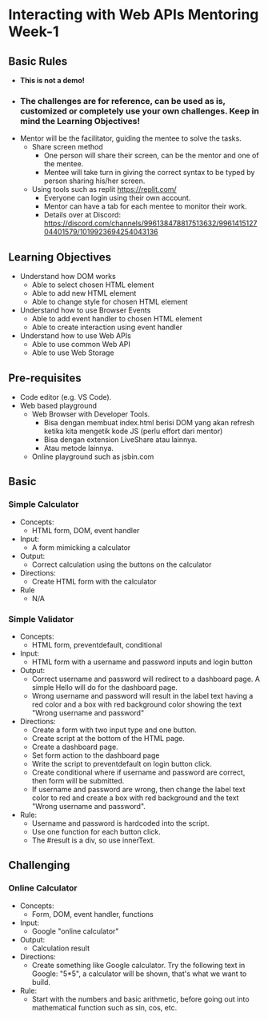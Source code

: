 # Interacting with Web APIs Mentoring Week-1

## Basic Rules
- **This is not a demo!**
- ### **The challenges are for reference, can be used as is, customized or completely use your own challenges. Keep in mind the Learning Objectives!**
- Mentor will be the facilitator, guiding the mentee to solve the tasks.
  - Share screen method
    - One person will share their screen, can be the mentor and one of the mentee.
    - Mentee will take turn in giving the correct syntax to be typed by person sharing his/her screen.
  - Using tools such as replit https://replit.com/
    - Everyone can login using their own account.
    - Mentor can have a tab for each mentee to monitor their work.
    - Details over at Discord: https://discord.com/channels/996138478817513632/996141512704401579/1019923694254043136

## Learning Objectives

- Understand how DOM works
    - Able to select chosen HTML element
    - Able to add new HTML element
    - Able to change style for chosen HTML element
- Understand how to use Browser Events
    - Able to add event handler to chosen HTML element
    - Able to create interaction using event handler
- Understand how to use Web APIs
    - Able to use common Web API
    - Able to use Web Storage

## Pre-requisites

- Code editor (e.g. VS Code).
- Web based playground
    - Web Browser with Developer Tools.
        - Bisa dengan membuat index.html berisi DOM yang akan refresh ketika kita mengetik kode JS (perlu effort dari mentor)
        - Bisa dengan extension LiveShare atau lainnya.
        - Atau metode lainnya.
    - Online playground such as jsbin.com

## Basic

### Simple Calculator
- Concepts: 
  - HTML form, DOM, event handler
- Input: 
  - A form mimicking a calculator
- Output:
  - Correct calculation using the buttons on the calculator
- Directions: 
  - Create HTML form with the calculator
- Rule
  - N/A

### Simple Validator
- Concepts: 
  - HTML form, preventdefault, conditional
- Input: 
  - HTML form with a username and password inputs and login button
- Output: 
  - Correct username and password will redirect to a dashboard page. A simple Hello will do for the dashboard page.
  - Wrong username and password will result in the label text having a red color and a box with red background color showing the text "Wrong username and password"
- Directions:
  - Create a form with two input type and one button.
  - Create script at the bottom of the HTML page.
  - Create a dashboard page.
  - Set form action to the dashboard page
  - Write the script to preventdefault on login button click.
  - Create conditional where if username and password are correct, then form will be submitted.
  - If username and password are wrong, then change the label text color to red and create a box with red background and the text "Wrong username and password".
- Rule:
  - Username and password is hardcoded into the script.
  - Use one function for each button click.
  - The #result is a div, so use innerText.

## Challenging

### Online Calculator
- Concepts: 
  - Form, DOM, event handler, functions
- Input: 
  - Google "online calculator"
- Output:
  - Calculation result
- Directions:
  - Create something like Google calculator. Try the following text in Google: "5*5", a calculator will be shown, that's what we want to build.
- Rule:
  - Start with the numbers and basic arithmetic, before going out into mathematical function such as sin, cos, etc.
